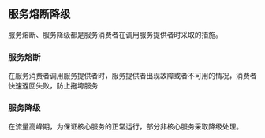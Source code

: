 ## 服务熔断降级

服务熔断、服务降级都是服务消费者在调用服务提供者时采取的措施。

### 服务熔断

在服务消费者调用服务提供者时，服务提供者出现故障或者不可用的情况，消费者快速返回失败，防止拖垮服务

### 服务降级

在流量高峰期，为保证核心服务的正常运行，部分非核心服务采取降级处理。
